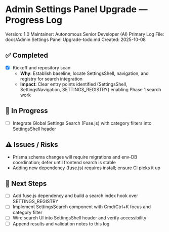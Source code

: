 # Admin Settings Panel Upgrade — Progress Log

Version: 1.0
Maintainer: Autonomous Senior Developer (AI)
Primary Log File: docs/Admin Settings Panel Upgrade-todo.md
Created: 2025-10-08

## ✅ Completed
- [x] Kickoff and repository scan
  - **Why**: Establish baseline, locate SettingsShell, navigation, and registry for search integration
  - **Impact**: Clear entry points identified (SettingsShell, SettingsNavigation, SETTINGS_REGISTRY) enabling Phase 1 search work

## 🚧 In Progress
- [ ] Integrate Global Settings Search (Fuse.js) with category filters into SettingsShell header

## ⚠️ Issues / Risks
- Prisma schema changes will require migrations and env-DB coordination; defer until frontend search is stable
- Adding new dependency (fuse.js) requires install; ensure CI picks it up

## 🔧 Next Steps
- [ ] Add fuse.js dependency and build a search index hook over SETTINGS_REGISTRY
- [ ] Implement SettingsSearch component with Cmd/Ctrl+K focus and category filter
- [ ] Wire search UI into SettingsShell header and verify accessibility
- [ ] Append results and validation notes to this log
